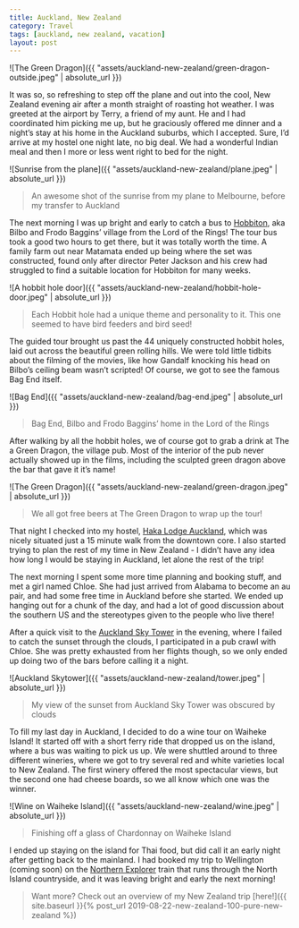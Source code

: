 ```yaml
---
title: Auckland, New Zealand
category: Travel
tags: [auckland, new zealand, vacation]
layout: post
---
```


![The Green Dragon]({{ "assets/auckland-new-zealand/green-dragon-outside.jpeg" | absolute_url }})

It was so, so refreshing to step off the plane and out into the cool, New Zealand evening air after a month straight of roasting hot weather. I was greeted at the airport by Terry, a friend of my aunt. He and I had coordinated him picking me up, but he graciously offered me dinner and a night’s stay at his home in the Auckland suburbs, which I accepted. Sure, I’d arrive at my hostel one night late, no big deal. We had a wonderful Indian meal and then I more or less went right to bed for the night.<!--more-->

![Sunrise from the plane]({{ "assets/auckland-new-zealand/plane.jpeg" | absolute_url }})
> An awesome shot of the sunrise from my plane to Melbourne, before my transfer to Auckland

The next morning I was up bright and early to catch a bus to [Hobbiton](https://www.hobbitontours.com/en/), aka Bilbo and Frodo Baggins’ village from the Lord of the Rings! The tour bus took a good two hours to get there, but it was totally worth the time. A family farm out near Matamata ended up being where the set was constructed, found only after director Peter Jackson and his crew had struggled to find a suitable location for Hobbiton for many weeks.

![A hobbit hole door]({{ "assets/auckland-new-zealand/hobbit-hole-door.jpeg" | absolute_url }})
> Each Hobbit hole had a unique theme and personality to it. This one seemed to have bird feeders and bird seed!

The guided tour brought us past the 44 uniquely constructed hobbit holes, laid out across the beautiful green rolling hills. We were told little tidbits about the filming of the movies, like how Gandalf knocking his head on Bilbo’s ceiling beam wasn’t scripted! Of course, we got to see the famous Bag End itself.

![Bag End]({{ "assets/auckland-new-zealand/bag-end.jpeg" | absolute_url }})
> Bag End, Bilbo and Frodo Baggins’ home in the Lord of the Rings

After walking by all the hobbit holes, we of course got to grab a drink at The a Green Dragon, the village pub. Most of the interior of the pub never actually showed up in the films, including the sculpted green dragon above the bar that gave it it’s name!

![The Green Dragon]({{ "assets/auckland-new-zealand/green-dragon.jpeg" | absolute_url }})
> We all got free beers at The Green Dragon to wrap up the tour!

That night I checked into my hostel, [Haka Lodge Auckland](https://www.hakalodge.com/lodges/haka-lodge-auckland/), which was nicely situated just a 15 minute walk from the downtown core. I also started trying to plan the rest of my time in New Zealand - I didn’t have any idea how long I would be staying in Auckland, let alone the rest of the trip!

The next morning I spent some more time planning and booking stuff, and met a girl named Chloe. She had just arrived from Alabama to become an au pair, and had some free time in Auckland before she started. We ended up hanging out for a chunk of the day, and had a lot of good discussion about the southern US and the stereotypes given to the people who live there!

After a quick visit to the [Auckland Sky Tower](https://www.skycityauckland.co.nz/sky-tower/) in the evening, where I failed to catch the sunset through the clouds, I participated in a pub crawl with Chloe. She was pretty exhausted from her flights though, so we only ended up doing two of the bars before calling it a night.

![Auckland Skytower]({{ "assets/auckland-new-zealand/tower.jpeg" | absolute_url }})
> My view of the sunset from Auckland Sky Tower was obscured by clouds

To fill my last day in Auckland, I decided to do a wine tour on Waiheke Island! It started off with a short ferry ride that dropped us on the island, where a bus was waiting to pick us up. We were shuttled around to three different wineries, where we got to try several red and white varieties local to New Zealand. The first winery offered the most spectacular views, but the second one had cheese boards, so we all know which one was the winner.

![Wine on Waiheke Island]({{ "assets/auckland-new-zealand/wine.jpeg" | absolute_url }})
> Finishing off a glass of Chardonnay on Waiheke Island

I ended up staying on the island for Thai food, but did call it an early night after getting back to the mainland. I had booked my trip to Wellington (coming soon) on the [Northern Explorer](https://www.greatjourneysofnz.co.nz/northern-explorer/) train that runs through the North Island countryside, and it was leaving bright and early the next morning!

> Want more? Check out an overview of my New Zealand trip [here!]({{ site.baseurl }}{% post_url 2019-08-22-new-zealand-100-pure-new-zealand %})